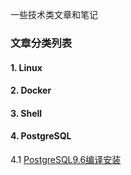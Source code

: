 一些技术类文章和笔记

### 文章分类列表

#### 1. Linux

#### 2. Docker

#### 3. Shell

#### 4. PostgreSQL
4.1 [PostgreSQL9.6编译安装](postgresql)

